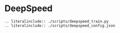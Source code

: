 # DeepSpeed

```{eval-rst}
.. literalinclude:: ./scripts/deepspeed_train.py
.. literalinclude:: ./scripts/deepspeed_config.json
```
